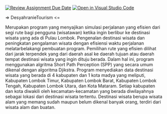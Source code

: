 [![Review Assignment Due Date](https://classroom.github.com/assets/deadline-readme-button-24ddc0f5d75046c5622901739e7c5dd533143b0c8e959d652212380cedb1ea36.svg)](https://classroom.github.com/a/OOXS3Q2y)
[![Open in Visual Studio Code](https://classroom.github.com/assets/open-in-vscode-718a45dd9cf7e7f842a935f5ebbe5719a5e09af4491e668f4dbf3b35d5cca122.svg)](https://classroom.github.com/online_ide?assignment_repo_id=13155878&assignment_repo_type=AssignmentRepo)

=> DesyahranieTourism <=

Merupakan program yang menyajikan simulasi perjalanan yang efisien dari segi rute bagi pengguna (wisatawan) ketika ingin berlibur ke destinasi wisata yang ada di Pulau Lombok. Pengenalan destinasi wisata dan peningkatan pengalaman wisata dengan efisiensi waktu perjalanan melatarbelakangi pembuatan program. Pemilihan rute yang efisien dilihat dari jarak terpendek yang dari daerah asal ke daerah tujuan atau daerah tempat destinasi wisata yang ingin dituju berada. Dalam hal ini, program menggunakan algritma Short Path Perception (SPP) yang secara umum dikenal dengan algoritma Djikstra. Program menyediakan data destinasi wisata yang berada di 4 kabupaten dan 1 kota madya yang meliputi, Kabupaten Lombok Timur, Kabupaten Lombok Barat, Kabupaten Lombok Tengah, Kabupaten Lombok Utara, dan Kota Mataram. Setiap kabupaten dan kota diwakili oleh kecamatan-kecamatan yang berada diwilayahnya sebagai lokasi dari destinasi wisata tertentu. Destinasi wisata berupa wisata alam yang memang sudah maupun belum dikenal banyak orang, terdiri dari wisata alam dan buatan. 